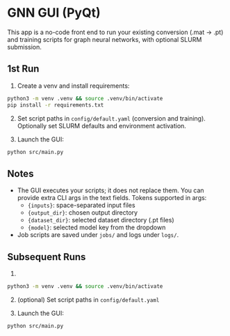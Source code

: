 # GNN GUI (PyQt)

This app is a no-code front end to run your existing conversion (.mat -> .pt) and training scripts for graph neural networks, with optional SLURM submission.

## 1st Run

1. Create a venv and install requirements:

```bash
python3 -m venv .venv && source .venv/bin/activate
pip install -r requirements.txt
```

2. Set script paths in `config/default.yaml` (conversion and training). Optionally set SLURM defaults and environment activation.

3. Launch the GUI:

```bash
python src/main.py
```

## Notes
- The GUI executes your scripts; it does not replace them. You can provide extra CLI args in the text fields. Tokens supported in args:
  - `{inputs}`: space-separated input files
  - `{output_dir}`: chosen output directory
  - `{dataset_dir}`: selected dataset directory (.pt files)
  - `{model}`: selected model key from the dropdown
- Job scripts are saved under `jobs/` and logs under `logs/`.

## Subsequent Runs
1. 
```bash
python3 -m venv .venv && source .venv/bin/activate
```
2. (optional) Set script paths in `config/default.yaml`

3. Launch the GUI:

```bash
python src/main.py

```